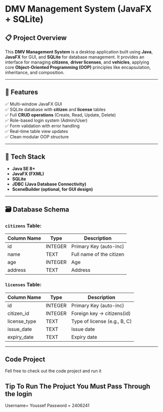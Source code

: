 # DMV Management System (JavaFX + SQLite)

## 📋 Project Overview

This **DMV Management System** is a desktop application built using **Java**, **JavaFX** for GUI, and **SQLite** for database management. It provides an interface for managing **citizens**, **driver licenses**, and **vehicles**, applying core **Object-Oriented Programming (OOP)** principles like encapsulation, inheritance, and composition.

---

## 🎯 Features

✅ Multi-window JavaFX GUI  
✅ SQLite database with **citizen** and **license** tables  
✅ Full **CRUD operations** (Create, Read, Update, Delete)  
✅ Role-based login system (Admin/User)  
✅ Form validation with error handling  
✅ Real-time table view updates  
✅ Clean modular OOP structure  

---

## 🧱 Tech Stack

- **Java SE 8+**
- **JavaFX (FXML)**
- **SQLite**
- **JDBC (Java Database Connectivity)**
- **SceneBuilder (optional, for GUI design)**

---

## 🗃️ Database Schema

### `citizens` Table:
| Column Name | Type    | Description              |
|-------------|---------|--------------------------|
| id          | INTEGER | Primary Key (auto-inc)   |
| name        | TEXT    | Full name of the citizen |
| age         | INTEGER | Age                      |
| address     | TEXT    | Address                  |

### `licenses` Table:
| Column Name   | Type    | Description                 |
|---------------|---------|-----------------------------|
| id            | INTEGER | Primary Key (auto-inc)      |
| citizen_id    | INTEGER | Foreign key → citizens(id)  |
| license_type  | TEXT    | Type of license (e.g., B, C) |
| issue_date    | TEXT    | Issue date                  |
| expiry_date   | TEXT    | Expiry date                 |

---
## Code Project
Fell free to check out the code project and run it 

## Tip To Run The Projuct You Must Pass Through the login 
Username= Youssef
Password = 2406241

